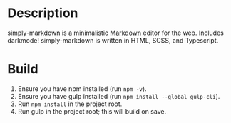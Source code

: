 # Description

simply-markdown is a minimalistic [Markdown](https://daringfireball.net/projects/markdown/) editor for the web. Includes darkmode! simply-markdown is written in HTML, SCSS, and Typescript.

# Build

1. Ensure you have npm installed (run `npm -v`).
2. Ensure you have gulp installed (run `npm install --global gulp-cli`).
3. Run `npm install` in the project root.
4. Run gulp in the project root; this will build on save.